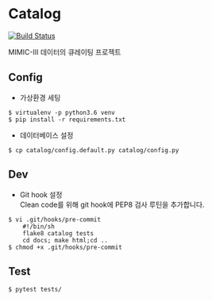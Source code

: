 # Catalog
[![Build Status](https://travis-ci.com/linewalks/catalog-mimic.svg?branch=master)](https://travis-ci.com/linewalks/catalog-mimic)

MIMIC-III 데이터의 큐레이팅 프로젝트


## Config

* 가상환경 세팅

```
$ virtualenv -p python3.6 venv
$ pip install -r requirements.txt
```

* 데이터베이스 설정

```
$ cp catalog/config.default.py catalog/config.py
```

## Dev

* Git hook 설정    
Clean code를 위해 git hook에 PEP8 검사 루틴을 추가합니다.

```
$ vi .git/hooks/pre-commit
    #!/bin/sh 
    flake8 catalog tests
    cd docs; make html;cd ..
$ chmod +x .git/hooks/pre-commit
```

## Test

```
$ pytest tests/
```
